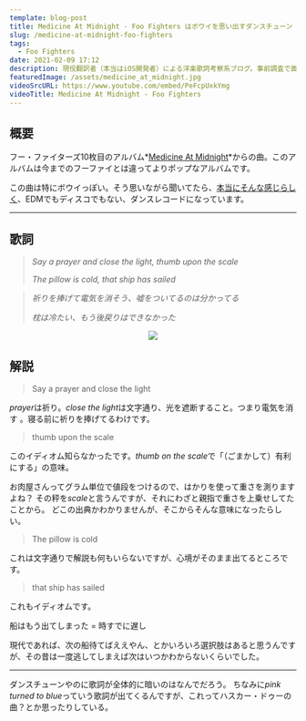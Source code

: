 ```yaml
---
template: blog-post
title: Medicine At Midnight - Foo Fighters はボウイを思い出すダンスチューン【洋楽歌詞解説 & 一部和訳】
slug: /medicine-at-midnight-foo-fighters
tags:
  - Foo Fighters
date: 2021-02-09 17:12
description: 現役翻訳者（本当はiOS開発者）による洋楽歌詞考察系ブログ。事前調査で面白かったものや役に立ちそうな内容を記事にしています。自分のメモ的な役割です。英語学習にご活用いただければうれしいです！取り上げるジャンルはヒップホップが多くなるかもしれないですが、ロックやブルースを特に聴いてる人です。今回はフー・ファイターズ『メディシン・アット・ミッドナイト』を取り上げています。
featuredImage: /assets/medicine_at_midnight.jpg
videoSrcURL: https://www.youtube.com/embed/PeFcpUxkYmg
videoTitle: Medicine At Midnight - Foo Fighters
---
```

## 概要

フー・ファイターズ10枚目のアルバム*[Medicine At Midnight](https://amzn.to/3oXqG3W)*からの曲。このアルバムは今までのフーファイとは違ってよりポップなアルバムです。


この曲は特にボウイっぽい。そう思いながら聞いてたら、[本当にそんな感じらしく](https://pitchfork.com/news/dave-grohl-compares-foo-fighters-new-album-to-david-bowies-lets-dance/)、EDMでもディスコでもない、ダンスレコードになっています。



- - -

## 歌詞

> *Say a prayer and close the light, thumb upon the scale*
>
> *The pillow is cold, that ship has sailed*

> *祈りを捧げて電気を消そう、嘘をついてるのは分かってる*
>
> *枕は冷たい、もう後戻りはできなかった*

<div align="center">

<a href="https://www.amazon.co.jp/-/en/Foo-Fighters/dp/B08MVZFBFN?dchild=1&keywords=medicine+at+midnight+foo+fighters&qid=1612858583&s=dmusic&sr=1-1&linkCode=li3&tag=koolmusik-22&linkId=f71ae536a198ed645d99ac89f0155a9f&language=en_US&ref_=as_li_ss_il" target="_blank"><img border="0" src="//ws-fe.amazon-adsystem.com/widgets/q?_encoding=UTF8&ASIN=B08MVZFBFN&Format=_SL500_&ID=AsinImage&MarketPlace=JP&ServiceVersion=20070822&WS=1&tag=koolmusik-22&language=en_US" ></a><img src="https://ir-jp.amazon-adsystem.com/e/ir?t=koolmusik-22&language=en_US&l=li3&o=9&a=B08MVZFBFN" width="1" height="1" border="0" alt="" style="border:none !important; margin:0px !important;" />

</div>

## 解説

> Say a prayer and close the light

*prayer*は祈り。*close the light*は文字通り、光を遮断すること。つまり電気を消す
。寝る前に祈りを捧げてるわけです。



> thumb upon the scale

このイディオム知らなかったです。*thumb on the scale*で「（ごまかして）有利にする」の意味。

お肉屋さんってグラム単位で値段をつけるので、はかりを使って重さを測りますよね？
その秤を*scale*と言うんですが、それにわざと親指で重さを上乗せしてたことから。
どこの出典かわかりませんが、そこからそんな意味になったらしい。



> The pillow is cold

これは文字通りで解説も何もいらないですが、心境がそのまま出てるところです。



> that ship has sailed

これもイディオムです。

船はもう出てしまった = 時すでに遅し

現代であれば、次の船待てばええやん、とかいろいろ選択肢はあると思うんですが、その昔は一度逃してしまえば次はいつかわからないくらいでした。

- - -

ダンスチューンやのに歌詞が全体的に暗いのはなんでだろう。
ちなみに*pink turned to blue*っていう歌詞が出てくるんですが、これってハスカー・ドゥーの曲？とか思ったりしている。
